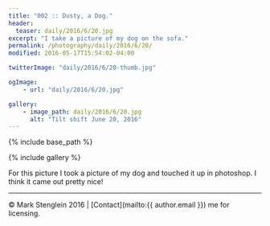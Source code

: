 ```yaml
---
title: "002 :: Dusty, a Dog."
header:
  teaser: daily/2016/6/20.jpg
excerpt: "I take a picture of my dog on the sofa."
permalink: /photography/daily/2016/6/20/
modified: 2016-05-17T15:54:02-04:00

twitterImage: "daily/2016/6/20-thumb.jpg"

ogImage:
    - url: "daily/2016/6/20.jpg"

gallery:
    - image_path: daily/2016/6/20.jpg
      alt: "Tilt shift June 20, 2016"
---
```


{% include base_path %}

{% include gallery %}

For this picture I took a picture of my dog and touched it up in photoshop. I think
it came out pretty nice!

---

&copy; Mark Stenglein 2016 \| [Contact](mailto:{{ author.email }}) me for licensing.